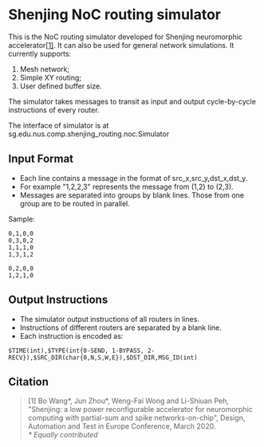 # Shenjing NoC routing simulator
This is the NoC routing simulator developed for Shenjing neuromorphic accelerator[[1]](#citation). It can also be used for general network simulations. It currently supports:
1. Mesh network;
2. Simple XY routing;
3. User defined buffer size.

The simulator takes messages to transit as input and output cycle-by-cycle instructions of every router.

The interface of simulator is at sg.edu.nus.comp.shenjing_routing.noc.Simulator 

## Input Format
* Each line contains a message in the format of src_x,src_y,dst_x,dst_y.
* For example "1,2,2,3" represents the message from (1,2) to (2,3).
* Messages are separated into groups by blank lines. Those from one group are to be routed in parallel.
 
 Sample:
 ~~~
 0,1,0,0
 0,3,0,2
 1,1,1,0
 1,3,1,2
 
 0,2,0,0
 1,2,1,0
 ~~~
 
## Output Instructions
* The simulator output instructions of all routers in lines. 
* Instructions of different routers are separated by a blank line.
* Each instruction is encoded as:
~~~
$TIME(int),$TYPE(int{0-SEND, 1-BYPASS, 2-RECV}),$SRC_DIR(char{0,N,S,W,E}),$DST_DIR,MSG_ID(int)
~~~

## Citation
> [1] Bo Wang\*, Jun Zhou\*, Weng-Fai Wong and Li-Shiuan Peh, "Shenjing: a low power reconfigurable accelerator for neuromorphic computing with partial-sum and spike networks-on-chip", Design, Automation and Test in Europe Conference, March 2020.  
*\* Equally contributed*